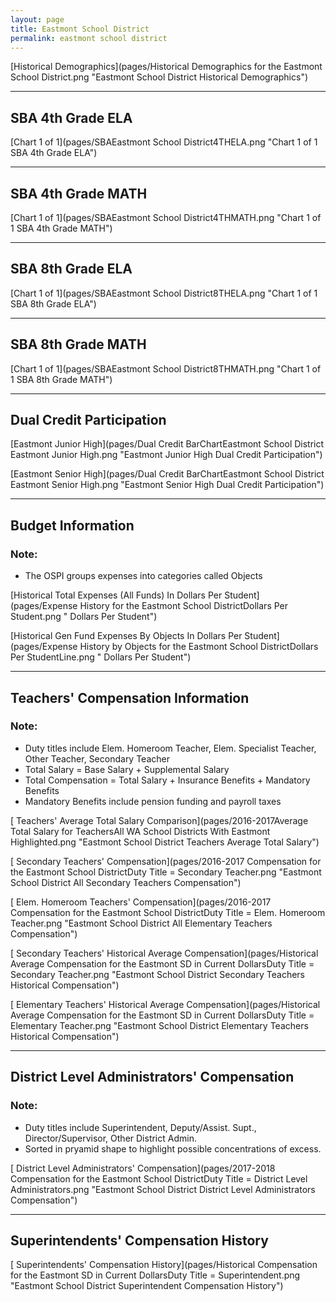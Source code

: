 ```yaml
---
layout: page
title: Eastmont School District
permalink: eastmont school district
---
```



[Historical Demographics](pages/Historical Demographics for the Eastmont School District.png "Eastmont School District Historical Demographics")

___

## SBA 4th Grade ELA

[Chart 1 of 1](pages/SBAEastmont School District4THELA.png "Chart 1 of 1 SBA 4th Grade ELA")


___

## SBA 4th Grade MATH

[Chart 1 of 1](pages/SBAEastmont School District4THMATH.png "Chart 1 of 1 SBA 4th Grade MATH")


___

## SBA 8th Grade ELA

[Chart 1 of 1](pages/SBAEastmont School District8THELA.png "Chart 1 of 1 SBA 8th Grade ELA")


___

## SBA 8th Grade MATH

[Chart 1 of 1](pages/SBAEastmont School District8THMATH.png "Chart 1 of 1 SBA 8th Grade MATH")


___

## Dual Credit Participation

[Eastmont Junior High](pages/Dual Credit BarChartEastmont School District Eastmont Junior High.png "Eastmont Junior High Dual Credit Participation")

[Eastmont Senior High](pages/Dual Credit BarChartEastmont School District Eastmont Senior High.png "Eastmont Senior High Dual Credit Participation")


___

## Budget Information
### Note:
- The OSPI groups expenses into categories called Objects

[Historical Total Expenses (All Funds) In Dollars Per Student](pages/Expense History for the Eastmont School DistrictDollars Per Student.png " Dollars Per Student")

[Historical Gen Fund Expenses By Objects In Dollars Per Student](pages/Expense History by Objects for the Eastmont School DistrictDollars Per StudentLine.png " Dollars Per Student")


___

## Teachers' Compensation Information
### Note:
- Duty titles include Elem. Homeroom Teacher, Elem. Specialist Teacher, Other Teacher, Secondary Teacher
- Total Salary = Base Salary + Supplemental Salary
- Total Compensation = Total Salary + Insurance Benefits + Mandatory Benefits
- Mandatory Benefits include pension funding and payroll taxes

[ Teachers' Average Total Salary Comparison](pages/2016-2017Average Total Salary for TeachersAll WA School Districts With Eastmont Highlighted.png "Eastmont School District Teachers Average Total Salary")

[ Secondary Teachers' Compensation](pages/2016-2017 Compensation for the Eastmont School DistrictDuty Title = Secondary Teacher.png "Eastmont School District All Secondary Teachers Compensation")

[ Elem. Homeroom Teachers' Compensation](pages/2016-2017 Compensation for the Eastmont School DistrictDuty Title = Elem. Homeroom Teacher.png "Eastmont School District All Elementary Teachers Compensation")

[ Secondary Teachers' Historical Average Compensation](pages/Historical Average Compensation for the Eastmont SD in Current DollarsDuty Title = Secondary Teacher.png "Eastmont School District Secondary Teachers Historical Compensation")

[ Elementary Teachers' Historical Average Compensation](pages/Historical Average Compensation for the Eastmont SD in Current DollarsDuty Title = Elementary Teacher.png "Eastmont School District Elementary Teachers Historical Compensation")


___

## District Level Administrators' Compensation

### Note:
- Duty titles include Superintendent, Deputy/Assist. Supt., Director/Supervisor, Other District Admin.
- Sorted in pryamid shape to highlight possible concentrations of excess.

[ District Level Administrators' Compensation](pages/2017-2018 Compensation for the Eastmont School DistrictDuty Title = District Level Administrators.png "Eastmont School District District Level Administrators Compensation")


___

## Superintendents' Compensation History

[ Superintendents' Compensation History](pages/Historical Compensation for the Eastmont SD in Current DollarsDuty Title = Superintendent.png "Eastmont School District Superintendent Compensation History")

